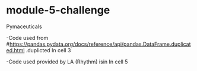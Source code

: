 # module-5-challenge
Pymaceuticals

-Code used from #https://pandas.pydata.org/docs/reference/api/pandas.DataFrame.duplicated.html 
.duplicted In cell 3

-Code used provided by LA (Rhythm)
isin In cell 5
